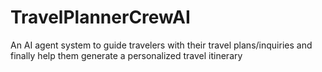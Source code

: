 # TravelPlannerCrewAI
An AI agent system to guide travelers with their travel plans/inquiries and finally help them generate a personalized travel itinerary
